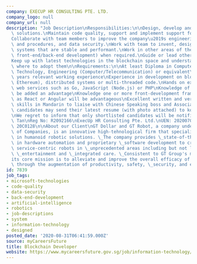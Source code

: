 ```yaml
---
company: EXECUP HR CONSULTING PTE. LTD.
company_logo: null
company_url: null
description: "Job Description\nResponsibilities:\n\nDesign, develop and build blockchain\
  \ solutions.\nMaintain code quality, support and implement support for the products.\n\
  Collaborate with team members to improve the company\u2019s engineering tools, systems\
  \ and procedures, and data security.\nWork with team to invent, design, and build\
  \ systems that are stable and performant.\nWork in other areas of the team (e.g.\
  \ front-end/back-end development) when required.\nGuide or lead other developers.\n\
  Keep up with latest technologies in the blockchain space and understand when and\
  \ where to adopt them\n\nRequirements:\n\nAt least Diploma in Computer Science/Information\
  \ Technology, Engineering (Computer/Telecommunication) or equivalent\nMinimum 3\
  \ years relevant working experience\nExperience in development on blockchain (e.g.,\
  \ Ethereum), distributed systems or multi-threaded code.\nHands on experience with\
  \ web services such as Go, JavaScript (Node.js) or PHP\nKnowledge of Linux will\
  \ be added an advantage\nKnowledge one or more front-development frameworks, such\
  \ as React or Angular will be advantageous\nExcellent written and verbal communication\
  \ skills in Mandarin to liaise with Chinese Speaking boss and Associates.\n\nInterested\
  \ candidates may send their latest resume (with photo attached) to kozentan@execup.com.sg\n\
  \nWe regret to inform that only shortlisted candidates will be notified.\n\nKozen\
  \ Tan\nReg No: R2092166\nExecUp HR Consulting Pte. Ltd.\nUEN: 202007063M/ EA Licence:\
  \ 20C0128\n\nAbout our Client\nGT Dollar and GT Robot, a company under GT Group\
  \ of Companies, is an innovative high-tehnological firm that specialise its \_advancement\
  \ in humanoid robotic solutions. \_The company provides \_state-of-the-art technologies\
  \ in hardware automation and proprietary \_software development to create intelligent,\
  \ service-centric robots in \_unprecedented areas including but not limited to education,\
  \ \_entertainment and \_integrated care. \_Consistent to GT Group's mission, \_\
  its core mission is to alleviate and improve the overall efficacy of \_one's lifestyle\
  \ through the augmentation of productivity, safety, \_security, and entertainment."
id: 7839
job_tags:
- microsoft-technologies
- code-quality
- data-security
- back-end-development
- artificial-intelligence
- robotics
- job-descriptions
- system
- information-technology
- designed
posted_date: '2020-08-31T06:41:59.000Z'
source: myCareersFuture
title: Blockchain Developer
website: https://www.mycareersfuture.gov.sg/job/information-technology/blockchain-developer-35908c0d6aeb41b6c1e7ac1108d0abab
---
```

